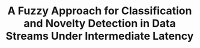 ---
layout: publication
authors: 'A. L. Cristiani, T. P. da Silva, and H. de ArrudaCamargo'
title: 'A Fuzzy Approach for Classification and Novelty Detection in Data Streams Under Intermediate Latency'
year: '2020'
conference: 'Brazilian Conference on Intelligent Systems'
---